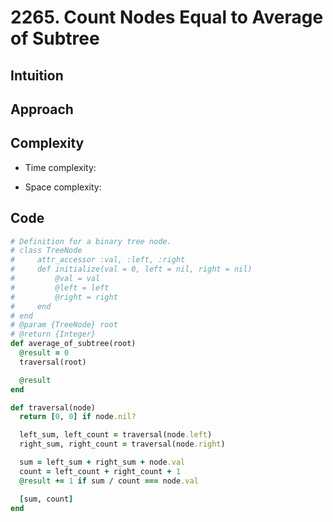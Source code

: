 # 2265. Count Nodes Equal to Average of Subtree

## Intuition

## Approach
<!-- Describe your approach to solving the problem. -->

## Complexity

- Time complexity:
<!-- Add your time complexity here, e.g. $$O(n)$$ -->

- Space complexity:
<!-- Add your space complexity here, e.g. $$O(n)$$ -->

## Code

```ruby
# Definition for a binary tree node.
# class TreeNode
#     attr_accessor :val, :left, :right
#     def initialize(val = 0, left = nil, right = nil)
#         @val = val
#         @left = left
#         @right = right
#     end
# end
# @param {TreeNode} root
# @return {Integer}
def average_of_subtree(root)
  @result = 0
  traversal(root)

  @result
end

def traversal(node)
  return [0, 0] if node.nil?

  left_sum, left_count = traversal(node.left)
  right_sum, right_count = traversal(node.right)

  sum = left_sum + right_sum + node.val
  count = left_count + right_count + 1
  @result += 1 if sum / count === node.val

  [sum, count]
end
```
